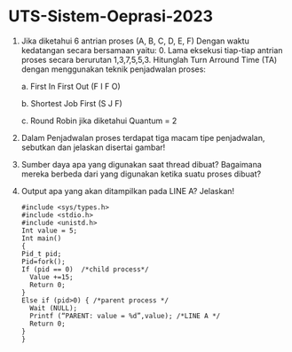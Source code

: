 # UTS-Sistem-Oeprasi-2023
1)	Jika diketahui 6 antrian proses (A, B, C, D, E, F) Dengan waktu kedatangan secara bersamaan yaitu: 0. Lama eksekusi tiap-tiap antrian proses secara berurutan 1,3,7,5,5,3. Hitunglah Turn Arround Time (TA) dengan menggunakan teknik penjadwalan proses:

      a.	First In First Out (F I F O)
  
      b.	Shortest Job First (S J F)

      c.	Round Robin jika diketahui Quantum = 2

2)	Dalam Penjadwalan proses terdapat tiga macam tipe penjadwalan, sebutkan dan jelaskan disertai gambar!
3)	Sumber daya apa yang digunakan saat thread dibuat? Bagaimana mereka berbeda dari yang digunakan ketika suatu proses dibuat?
4)	Output apa yang akan ditampilkan pada LINE A? Jelaskan!

        #include <sys/types.h>
        #include <stdio.h>
        #include <unistd.h>
        Int value = 5;
        Int main()
        {
        Pid_t pid;
        Pid=fork();
        If (pid == 0)  /*child process*/
          Value +=15;
          Return 0;
        }
        Else if (pid>0) { /*parent process */
          Wait (NULL);
          Printf (“PARENT: value = %d”,value); /*LINE A */
          Return 0;
        }
        }
